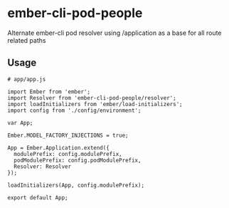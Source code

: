 # ember-cli-pod-people
Alternate ember-cli pod resolver using /application as a base for all route related paths

## Usage
```
# app/app.js

import Ember from 'ember';
import Resolver from 'ember-cli-pod-people/resolver';
import loadInitializers from 'ember/load-initializers';
import config from './config/environment';

var App;

Ember.MODEL_FACTORY_INJECTIONS = true;

App = Ember.Application.extend({
  modulePrefix: config.modulePrefix,
  podModulePrefix: config.podModulePrefix,
  Resolver: Resolver
});

loadInitializers(App, config.modulePrefix);

export default App;
```
